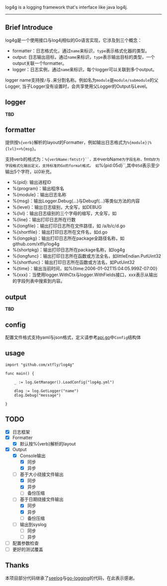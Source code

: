 log4g is a logging framework that's interface like java log4j.

--------

## Brief Introduce

log4g是一个使用接口与log4j相似的Go语言实现，它涉及到三个概念：

 - formatter：日志格式化，通过`name`来标识，`type`表示格式化器的类型。
 - output: 日志输出目标，通过`name`来标识，`type`表示输出目标的类型，一个output关联一个formatter。
 - logger：日志实例，通过`name`来标识，每个logger可以关联到多个output。


logger name支持按`/`与`.`来分割名称。例如名为`module`是`module/submodule`的父Logger,
当子Logger没有设置时，会共享使用父Logger的Output与Level。


## logger

 **TBD**

## formatter

提供按`%{verb}`解析的layout的Formatter，例如输出日志格式为`%{module}|%{lvl}>>%{msg}`。

支持verb的格式为：`%{verbName:fmtstr}``，其中`verbName`为字段名称，`fmtstr`为字段格式化输出定义，支持标准的Go的format格式。
如`%{pid:05d}``,其中`05d`表示至少输出5个字符，以0补充。

 - %{pid}: 输出进程ID
 - %{program}：输出程序名
 - %{module}：输出日志名称
 - %{msg}：输出Logger.Debug(...)与Debugf(...)等类似方法的内容
 - %{level}：输出日志级别，大全写，如DEBUG
 - %{lvl}：输出日志级别的三个字母的缩写，大全写，如
 - %{line}：输出打印日志所在行数
 - %{longfile}：输出打印日志所在文件路径，如 /a/b/c/d.go
 - %{shortfile}：输出打印日志所在文件名，如d.go
 - %{longpkg}：输出打印日志所在package全路径名称，如github.com/xtfly/log4g
 - %{shortpkg}：输出打印日志所在package名称，如log4g
 - %{longfunc}：输出打印日志所在函数或方法全名，如littleEndian.PutUint32
 - %{shortfunc}：输出打印日志所在函数或方法名，如PutUint32
 - %{time}：输出当前时间，如%{time:2006-01-02T15:04:05.999Z-07:00}
 - %{xxx}：当使用logger.WithCtx与logger.WithFields接口，xxx表示从输出的字段列表中搜索到内容。

## output

 **TBD**

## config

配置文件格式支持yaml与json格式，定义请参考[api.go](api.go)中`Config`结构体


## usage

```
import "github.com/xtfly/log4g"

func main() {

	_ := log.GetManager().LoadConfig("log4g.yml")

	dlog := log.GetLogger("name")
	dlog.Debug("message")

}
```

## TODO

- [x] 日志框架
- [x] Formatter
  - [x] 默认按%{verb}解析的layout
- [x] Output
  - [x] Console输出
     - [x] 同步
     - [x] 异步
  - [ ] 基于大小绕接文件输出
     - [x] 同步
     - [x] 异步
     - [ ] 备份压缩
  - [ ] 基于日期绕接文件输出
     - [x] 同步
     - [x] 异步
     - [ ] 备份压缩
  - [ ] 输出到syslog
     - [ ] 同步
     - [ ] 异步
- [ ] 配置参数检查
- [ ] 更好的测试覆盖

## Thanks

本项目部分代码继承了[seelog](https://github.com/cihub/seelog)与[go-logging](https://github.com/op/go-logging)的代码，在此表示感谢。
